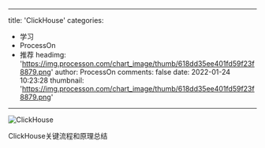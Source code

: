 
---
title: 'ClickHouse'
categories: 
 - 学习
 - ProcessOn
 - 推荐
headimg: 'https://img.processon.com/chart_image/thumb/618dd35ee401fd59f23f8879.png'
author: ProcessOn
comments: false
date: 2022-01-24 10:23:28
thumbnail: 'https://img.processon.com/chart_image/thumb/618dd35ee401fd59f23f8879.png'
---

<div>   
<img class="thumb" alt="ClickHouse" src="https://img.processon.com/chart_image/thumb/618dd35ee401fd59f23f8879.png" referrerpolicy="no-referrer">
<p>ClickHouse关键流程和原理总结</p>  
</div>
            